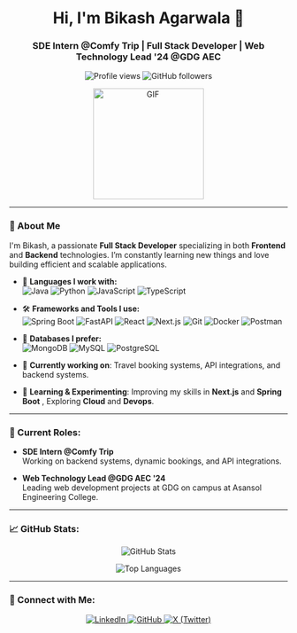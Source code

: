 
<h1 align="center">Hi, I'm Bikash Agarwala 👋</h1>
<h3 align="center">SDE Intern @Comfy Trip | Full Stack Developer | Web Technology Lead '24 @GDG AEC</h3>

<p align="center">
  <img src="https://komarev.com/ghpvc/?username=BikashAgarwala&label=Profile%20views&color=0e75b6&style=flat" alt="Profile views" />
  <img src="https://img.shields.io/github/followers/BikashAgarwala?label=Followers&style=social" alt="GitHub followers" />
</p>

<!-- Cool GIF or profile animation -->
<p align="center">
  <img src="https://media.giphy.com/media/M9gbBd9nbDrOTu1Mqx/giphy.gif" alt="GIF" width="200" />
</p>

---

### 🚀 About Me

I'm Bikash, a passionate **Full Stack Developer** specializing in both **Frontend** and **Backend** technologies. I’m constantly learning new things and love building efficient and scalable applications.

- 🌟 **Languages I work with:**  
  ![Java](https://img.shields.io/badge/Java-ED8B00?style=for-the-badge&logo=java&logoColor=white)
  ![Python](https://img.shields.io/badge/Python-3776AB?style=for-the-badge&logo=python&logoColor=white)
  ![JavaScript](https://img.shields.io/badge/JavaScript-F7DF1E?style=for-the-badge&logo=javascript&logoColor=black)
  ![TypeScript](https://img.shields.io/badge/TypeScript-007ACC?style=for-the-badge&logo=typescript&logoColor=white)

- 🛠 **Frameworks and Tools I use:**  
  ![Spring Boot](https://img.shields.io/badge/Spring%20Boot-6DB33F?style=for-the-badge&logo=spring-boot&logoColor=white)
  ![FastAPI](https://img.shields.io/badge/FastAPI-009688?style=for-the-badge&logo=fastapi&logoColor=white)
  ![React](https://img.shields.io/badge/React-20232A?style=for-the-badge&logo=react&logoColor=61DAFB)
  ![Next.js](https://img.shields.io/badge/Next.js-000000?style=for-the-badge&logo=next-dot-js&logoColor=white)
  ![Git](https://img.shields.io/badge/Git-F05032?style=for-the-badge&logo=git&logoColor=white)
  ![Docker](https://img.shields.io/badge/Docker-2496ED?style=for-the-badge&logo=docker&logoColor=white)
  ![Postman](https://img.shields.io/badge/Postman-FF6C37?style=for-the-badge&logo=postman&logoColor=white)

  
- 💾 **Databases I prefer:**  
  ![MongoDB](https://img.shields.io/badge/MongoDB-47A248?style=for-the-badge&logo=mongodb&logoColor=white)
  ![MySQL](https://img.shields.io/badge/MySQL-4479A1?style=for-the-badge&logo=mysql&logoColor=white)
  ![PostgreSQL](https://img.shields.io/badge/PostgreSQL-336791?style=for-the-badge&logo=postgresql&logoColor=white)

- 🔭 **Currently working on**: Travel booking systems, API integrations, and backend systems.

- 🌱 **Learning & Experimenting**: Improving my skills in **Next.js** and **Spring Boot** , Exploring **Cloud** and **Devops**.

---

### 💼 Current Roles:
- **SDE Intern @Comfy Trip**  
  Working on backend systems, dynamic bookings, and API integrations.
  
- **Web Technology Lead @GDG AEC '24**  
  Leading web development projects at GDG on campus at Asansol Engineering College.

---

### 📈 GitHub Stats:

<p align="center">
  <img src="https://github-readme-stats.vercel.app/api?username=BikashAgarwala&show_icons=true&theme=radical" alt="GitHub Stats" />
</p>

<p align="center">
  <img src="https://github-readme-stats.vercel.app/api/top-langs/?username=BikashAgarwala&layout=compact&theme=radical" alt="Top Languages" />
</p>

---

### 🔗 Connect with Me:

<p align="center">
  <a href="https://www.linkedin.com/in/bikash-agarwala-283873229" target="_blank">
    <img src="https://img.shields.io/badge/LinkedIn-0077B5?style=for-the-badge&logo=linkedin&logoColor=white" alt="LinkedIn" />
  </a>
  <a href="https://github.com/BikashAgarwala" target="_blank">
    <img src="https://img.shields.io/badge/GitHub-181717?style=for-the-badge&logo=github&logoColor=white" alt="GitHub" />
  </a>
  <a href="https://x.com/agarwalabikash_" target="_blank">
    <img src="https://img.shields.io/badge/X-1DA1F2?style=for-the-badge&logo=x&logoColor=white" alt="X (Twitter)" />
  </a>
</p>
